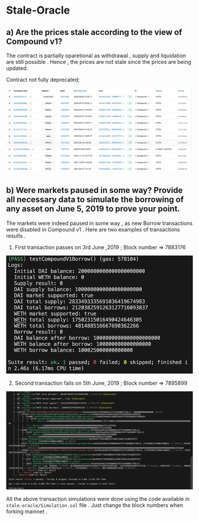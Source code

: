 # Stale-Oracle

## a) Are the prices stale according to the view of Compound v1?
The contract is partially oparetional as withdrawal , supply and liquidation are still possible . Hence , the prices are not stale since the prices are being updated.

Contract not fully deprecated;

![contract_transactions](img/operation.png)


## b) Were markets paused in some way? Provide all necessary data to simulate the borrowing of any asset on June 5, 2019 to prove your point.

The markets were indeed paused in some way , as new Borrow transactions were disabled in Compound v1 . Here are two examples of transactions results .

1) First transaction passes on 3rd June ,2019 ; Block number => 7883176

![first_attempt](img/first.png)

2) Second transaction fails on 5th June, 2019 ; Block number => 7895899

![second_attempt](img/second.png)

All the above transaction simulations were done using the code available in ```stale-oracle/Simulation.sol``` file . Just change the block numbers when forking mainnet . 

